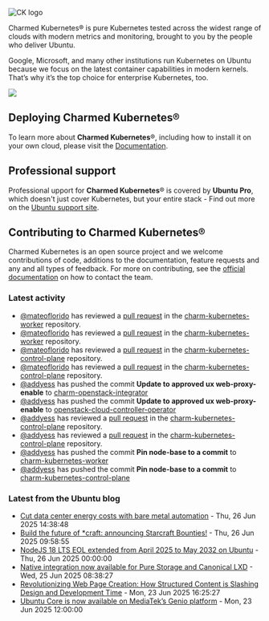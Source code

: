 ![CK logo](https://assets.ubuntu.com/v1/451d4cf4-Charmed+Kubernetes_RGB_onWhite_2022.svg)

Charmed Kubernetes® is pure Kubernetes tested across the widest range of clouds with modern metrics and monitoring, brought to you by the people who deliver Ubuntu.

Google, Microsoft, and many other institutions run Kubernetes on Ubuntu because we focus on the latest container capabilities in modern kernels. That’s why it’s the top choice for enterprise Kubernetes, too.

![](https://assets.ubuntu.com/v1/843c77b6-juju-at-a-glace.svg)

## Deploying Charmed Kubernetes®

To learn more about **Charmed Kubernetes**®, including how to install it on your own cloud, please visit the [Documentation][docs].

## Professional support

Professional upport for **Charmed Kubernetes**® is covered by **Ubuntu Pro**, which doesn't just cover Kubernetes, but your entire stack - Find out more on the [Ubuntu support site](https://ubuntu.com/support).

## Contributing to Charmed Kubernetes®

Charmed Kubernetes is an open source project and we welcome contributions of code, additions to the documentation, feature requests and any and all types of feedback. For more on contributing, see the [official documentation][get-in-touch] on how to contact the team.

<!-- LINKS -->
[docs]: https://ubuntu.com/kubernetes/docs
[get-in-touch]: https://ubuntu.com/kubernetes/docs/get-in-touch

### Latest activity

<!-- activity starts -->
 - [@mateoflorido](https://github.com/mateoflorido) has reviewed a [pull request](https://github.com/charmed-kubernetes/charm-kubernetes-worker/pull/193) in the [charm-kubernetes-worker](https://github.com/charmed-kubernetes/charm-kubernetes-worker) repository.
 - [@mateoflorido](https://github.com/mateoflorido) has reviewed a [pull request](https://github.com/charmed-kubernetes/charm-kubernetes-worker/pull/193) in the [charm-kubernetes-worker](https://github.com/charmed-kubernetes/charm-kubernetes-worker) repository.
 - [@mateoflorido](https://github.com/mateoflorido) has reviewed a [pull request](https://github.com/charmed-kubernetes/charm-kubernetes-control-plane/pull/393) in the [charm-kubernetes-control-plane](https://github.com/charmed-kubernetes/charm-kubernetes-control-plane) repository.
 - [@mateoflorido](https://github.com/mateoflorido) has reviewed a [pull request](https://github.com/charmed-kubernetes/charm-kubernetes-control-plane/pull/393) in the [charm-kubernetes-control-plane](https://github.com/charmed-kubernetes/charm-kubernetes-control-plane) repository.
 - [@addyess](https://github.com/addyess) has pushed the commit **Update to approved ux web-proxy-enable** to [charm-openstack-integrator](https://github.com/charmed-kubernetes/charm-openstack-integrator)
 - [@addyess](https://github.com/addyess) has pushed the commit **Update to approved ux web-proxy-enable** to [openstack-cloud-controller-operator](https://github.com/charmed-kubernetes/openstack-cloud-controller-operator)
 - [@addyess](https://github.com/addyess) has reviewed a [pull request](https://github.com/charmed-kubernetes/charm-kubernetes-control-plane/pull/393) in the [charm-kubernetes-control-plane](https://github.com/charmed-kubernetes/charm-kubernetes-control-plane) repository.
 - [@addyess](https://github.com/addyess) has reviewed a [pull request](https://github.com/charmed-kubernetes/charm-kubernetes-control-plane/pull/393) in the [charm-kubernetes-control-plane](https://github.com/charmed-kubernetes/charm-kubernetes-control-plane) repository.
 - [@addyess](https://github.com/addyess) has pushed the commit **Pin node-base to a commit** to [charm-kubernetes-worker](https://github.com/charmed-kubernetes/charm-kubernetes-worker)
 - [@addyess](https://github.com/addyess) has pushed the commit **Pin node-base to a commit** to [charm-kubernetes-control-plane](https://github.com/charmed-kubernetes/charm-kubernetes-control-plane)
<!-- activity ends -->

<!-- roadmap starts -->

<!-- roadmap ends -->

### Latest from the Ubuntu blog

<!-- blog starts -->
* [Cut data center energy costs with bare metal automation](https://ubuntu.com//blog/cut-data-center-energy-costs-with-bare-metal-automation) - Thu, 26 Jun 2025 14:38:48 
* [Build the future of *craft: announcing Starcraft Bounties!](https://ubuntu.com//blog/build-the-future-of-craft-announcing-starcraft-bounties) - Thu, 26 Jun 2025 09:58:55 
* [NodeJS 18 LTS EOL extended from April 2025 to May 2032 on Ubuntu](https://ubuntu.com//blog/nodejs-18-lts-eol-extended-from-april-2025-to-may-2032-on-ubuntu) - Thu, 26 Jun 2025 00:00:00 
* [Native integration now available for Pure Storage and Canonical LXD](https://ubuntu.com//blog/lxd-pure-storage) - Wed, 25 Jun 2025 08:38:27 
* [Revolutionizing Web Page Creation: How Structured Content is Slashing Design and Development Time](https://ubuntu.com//blog/revolutionizing-web-page-creation-how-structured-content-is-slashing-design-and-development-time) - Mon, 23 Jun 2025 16:25:27 
* [Ubuntu Core is now available on MediaTek’s Genio platform](https://ubuntu.com//blog/ubuntu-core-is-now-available-on-mediateks-genio-platform) - Mon, 23 Jun 2025 12:00:00 
<!-- blog ends -->
